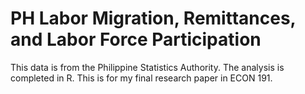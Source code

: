 # PH Labor Migration, Remittances, and Labor Force Participation

This data is from the Philippine Statistics Authority. The analysis is completed in R. This is for my final research paper in ECON 191.
